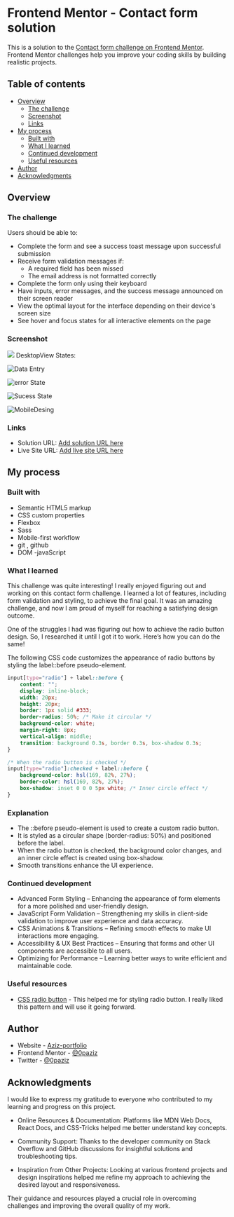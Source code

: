 # Frontend Mentor - Contact form solution

This is a solution to the [Contact form challenge on Frontend Mentor](https://www.frontendmentor.io/challenges/contact-form--G-hYlqKJj). Frontend Mentor challenges help you improve your coding skills by building realistic projects. 

## Table of contents

- [Overview](#overview)
  - [The challenge](#the-challenge)
  - [Screenshot](#screenshot)
  - [Links](#links)
- [My process](#my-process)
  - [Built with](#built-with)
  - [What I learned](#what-i-learned)
  - [Continued development](#continued-development)
  - [Useful resources](#useful-resources)
- [Author](#author)
- [Acknowledgments](#acknowledgments)



## Overview

### The challenge

Users should be able to:

- Complete the form and see a success toast message upon successful submission
- Receive form validation messages if:
  - A required field has been missed
  - The email address is not formatted correctly
- Complete the form only using their keyboard
- Have inputs, error messages, and the success message announced on their screen reader
- View the optimal layout for the interface depending on their device's screen size
- See hover and focus states for all interactive elements on the page

### Screenshot

![](./screenshot.jpg)
DesktopView States:

![Data Entry](SolutionDesing/DesktopviewDataEntry.png)

![error State](<SolutionDesing/DesktopView error State.png>)

![Sucess State](<SolutionDesing/DesktopView SucessState.png>)


![MobileDesing](SolutionDesing/MobileView.png)


### Links

- Solution URL: [Add solution URL here](https://your-solution-url.com)
- Live Site URL: [Add live site URL here](https://your-live-site-url.com)

## My process

### Built with

- Semantic HTML5 markup
- CSS custom properties
- Flexbox
- Sass
- Mobile-first workflow
- git , github
- DOM -javaScript


### What I learned

This challenge was quite interesting! I really enjoyed figuring out and working on this contact form challenge. I learned a lot of features, including form validation and styling, to achieve the final goal. It was an amazing challenge, and now I am proud of myself for reaching a satisfying design outcome.

One of the struggles I had was figuring out how to achieve the radio button design. So, I researched it until I got it to work. Here’s how you can do the same! 

The following CSS code customizes the appearance of radio buttons by styling the label::before pseudo-element.


```css
input[type="radio"] + label::before {
    content: "";
    display: inline-block;
    width: 20px;
    height: 20px;
    border: 1px solid #333;
    border-radius: 50%; /* Make it circular */
    background-color: white;
    margin-right: 8px;
    vertical-align: middle;
    transition: background 0.3s, border 0.3s, box-shadow 0.3s;
}

/* When the radio button is checked */
input[type="radio"]:checked + label::before {
    background-color: hsl(169, 82%, 27%);
    border-color: hsl(169, 82%, 27%);
    box-shadow: inset 0 0 0 5px white; /* Inner circle effect */
}

```

### Explanation

- The ::before pseudo-element is used to create a custom radio button.
- It is styled as a circular shape (border-radius: 50%) and positioned before the label.
- When the radio button is checked, the background color changes, and an inner circle effect is created using box-shadow.
- Smooth transitions enhance the UI experience.

### Continued development

- Advanced Form Styling – Enhancing the appearance of form elements for a more polished and user-friendly design.
- JavaScript Form Validation – Strengthening my skills in client-side validation to improve user experience and data accuracy.
- CSS Animations & Transitions – Refining smooth effects to make UI interactions more engaging.
- Accessibility & UX Best Practices – Ensuring that forms and other UI components are accessible to all users.
- Optimizing for Performance – Learning better ways to write efficient and maintainable code.



### Useful resources

- [CSS radio button](https://dev.to/gscode/10-radio-button-css-style-examples-ph6) - This helped me for styling radio button. I really liked this pattern and will use it going forward.


## Author

- Website - [Aziz-portfolio](https://0paziz.github.io/Aziz-portfolio/index.html)
- Frontend Mentor - [@0paziz](https://www.frontendmentor.io/profile/@0paziz)
- Twitter - [@0paziz](https://www.twitter.com/@0paziz)



## Acknowledgments

I would like to express my gratitude to everyone who contributed to my learning and progress on this project.

- Online Resources & Documentation: Platforms like MDN Web Docs, React Docs, and CSS-Tricks helped me better understand key concepts.

- Community Support: Thanks to the developer community on Stack Overflow and GitHub discussions for insightful solutions and troubleshooting tips.

- Inspiration from Other Projects: Looking at various frontend projects and design inspirations helped me refine my approach to achieving the desired layout and responsiveness.

Their guidance and resources played a crucial role in overcoming challenges and improving the overall quality of my work. 


